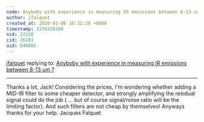 ```yaml
---
node: Anyboby with experience in measuring IR emissions between 8-13 um ?
author: jfalquet
created_at: 2020-01-06 16:32:28 +0000
timestamp: 1578328348
nid: 22228
cid: 26101
uid: 648805
---
```




[jfalquet](../profile/jfalquet) replying to: [Anyboby with experience in measuring IR emissions between 8-13 um ?](../notes/jfalquet/01-06-2020/anyboby-with-experience-in-measuring-ir-emissions-between-8-13-um)

----
Thanks a lot, Jack! Considering the prices, I'm wondering whether adding a MID-IR filter to some cheaper detector, and strongly amplifying the residual signal could do the job ( ... but of course signal/noise ratio will be the limiting factor). And such filters are not cheap by themselves!
Anyways thanks for your help.
                                                                  Jacques Falquet